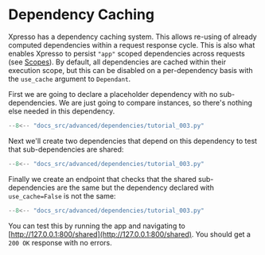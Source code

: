 # Dependency Caching

Xpresso has a dependency caching system.
This allows re-using of already computed dependencies within a request response cycle.
This is also what enables Xpresso to persist `"app"` scoped dependencies across requests (see [Scopes]).
By default, all dependencies are cached within their execution scope, but this can be disabled on a per-dependency basis with the `use_cache` argument to `Dependant`.

First we are going to declare a placeholder dependency with no sub-dependencies.
We are just going to compare instances, so there's nothing else needed in this dependency.

```python hl_lines="5-6"
--8<-- "docs_src/advanced/dependencies/tutorial_003.py"
```

Next we'll create two dependencies that depend on this dependency to test that sub-dependencies are shared:

```python hl_lines="9-10 13-14"
--8<-- "docs_src/advanced/dependencies/tutorial_003.py"
```

Finally we create an endpoint that checks that the shared sub-dependencies are the same but the dependency declared with `use_cache=False` is not the same:

```python hl_lines="17-25"
--8<-- "docs_src/advanced/dependencies/tutorial_003.py"
```

You can test this by running the app and navigating to [http://127.0.0.1:800/shared](http://127.0.0.1:800/shared).
You should get a `200 OK` response with no errors.

[Scopes]: ../../tutorial/dependencies/scopes.md
